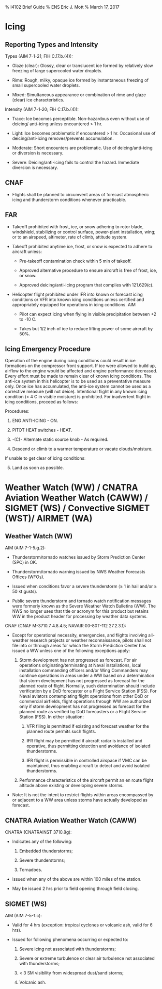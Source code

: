 % I4102 Brief Guide
% ENS Eric J. Mott
% March 17, 2017

Icing
=====

Reporting Types and Intensity
-----------------------------

Types (AIM 7-1-21; FIH C.17.b.(4)):

-   Glaze (clear): Glossy, clear or translucent ice formed by relatively slow
    freezing of large supercooled water droplets.

-   Rime: Rough, milky, opaque ice formed by instantaneous freezing of small
    supercooled water droplets.

-   Mixed: Simultaneous appearance or combination of rime and glaze (clear) ice
    characteristics.

Intensity (AIM 7-1-20; FIH C.17.b.(4)):

-   Trace: Ice becomes perceptible. Non-hazardous even without use of deicing/
    anti-icing unless encountered &gt; 1 hr.

-   Light: Ice becomes problematic if encountered &gt; 1 hr. Occasional use of
    deicing/anti-icing removes/prevents accumulation.

-   Moderate: Short encounters are problematic. Use of deicing/anti-icing or
    diversion is necessary.

-   Severe: Deicing/anti-icing fails to control the hazard. Immediate diversion
    is necessary.

CNAF
----

-   Flights shall be planned to circumvent areas of forecast atmospheric icing
    and thunderstorm conditions whenever practicable.

FAR
---

-   Takeoff prohibited with frost, ice, or snow adhering to rotor blade,
    windshield, stabilizing or control surface, power-plant installation,
    wing; or to an airspeed, altimeter, rate of climb, attitude system.

-   Takeoff prohibited anytime ice, frost, or snow is expected to adhere to
    aircraft unless:

    -   Pre-takeoff contamination check within 5 min of takeoff.

    -   Approved alternative procedure to ensure aircraft is free of frost, ice,
        or snow.

    -   Approved deicing/anti-icing program that complies with 121.629(c).

-   Helicopter flight prohibited under IFR into known or forecast icing
    conditions or VFR into known icing conditions unless certified and
    appropriately equipped for operations in icing conditions.
    AIM

    -   Pilot can expect icing when flying in visible precipitation between +2
        to -10 C.

    -   Takes but 1/2 inch of ice to reduce lifting power of some aircraft by
        50%.

Icing Emergency Procedure
-------------------------

Operation of the engine during icing conditions could result in ice formations
on the compressor front support. If ice were allowed to build up, airflow to the
engine would be affected and engine performance decreased. Every effort must be
made to remain clear of known icing conditions. The anti-ice system in this
helicopter is to be used as a preventative measure only. Once ice has
accumulated, the anti-ice system cannot be used as a corrective measure (will
not deice). Intentional flight in any known icing condition (&lt; 4 C in visible
moisture) is prohibited. For inadvertent flight in icing conditions, proceed as
follows:

Procedures:

1.  ENG ANTI-ICING - ON.

2.  PITOT HEAT switches - HEAT.

3.  -(C)- Alternate static source knob - As required.

4.  Descend or climb to a warmer temperature or vacate clouds/moisture.

If unable to get clear of icing conditions:

5.  Land as soon as possible.

Weather Watch (WW) / CNATRA Aviation Weather Watch (CAWW) / SIGMET (WS) /
Convective SIGMET (WST)/ AIRMET (WA)
================================================================================

Weather Watch (WW)
------------------

AIM (AIM 7-1-5.g.2):

-   Thunderstorm/tornado watches issued by Storm Prediction Center (SPC) in OK.

-   Thunderstorm/tornado warning issued by NWS Weather Forecasts Offices (WFOs).

-   Issued when conditions favor a severe thunderstorm (≥ 1 in hail and/or ≥ 50
    kt gusts).

-   Public severe thunderstorm and tornado watch notification messages were
    formerly known as the Severe Weather Watch Bulletins (WW). The NWS no longer
    uses that title or acronym for this product but retains WW in the product
    header for processing by weather data systems.

 CNAF (CNAF M-3710.7 4.8.4.5; NAVAIR 00-80T-112 27.2.3.1):

 -  Except for operational necessity, emergencies, and flights involving
    all-weather research projects or weather reconnaissance, pilots shall not
    file into or through areas for which the Storm Prediction Center has issued
    a WW unless one of the following exceptions apply:

     1. Storm development has not progressed as forecast. For air operations
        originating/terminating at Naval installations, local installation
        commanding officers and/or Wing Commanders may continue operations in
        areas under a WW based on a determination that storm development has not
        progressed as forecast for the planned route of flight. Normally, such
        determination should include verification by a DoD forecaster or a
        Flight Service Station (FSS). For Naval aviators contemplating flight
        operations from other DoD or commercial airfields, flight operations
        through WW are authorized only if storm development has not progressed
        as forecast for the planned route as verified by DoD forecasters or a
        Flight Service Station (FSS). In either situation:

         1. VFR filing is permitted if existing and forecast weather for the
            planned route permits such flights.

         2. IFR flight may be permitted if aircraft radar is installed and
            operative, thus permitting detection and avoidance of isolated
            thunderstorms.

         3. IFR flight is permissible in controlled airspace if VMC can be
            maintained, thus enabling aircraft to detect and avoid isolated
            thunderstorms.

     2. Performance characteristics of the aircraft permit an en route flight
        altitude above existing or developing severe storms.

 -  Note: It is not the intent to restrict flights within areas encompassed by
    or adjacent to a WW area unless storms have actually developed as forecast.

 CNATRA Aviation Weather Watch (CAWW)
 ------------------------------------

 CNATRA (CNATRAINST 3710.8g):

 -  Indicates any of the following:

    1.  Embedded thunderstorms;

    2.  Severe thunderstorms;

    3.  Tornadoes.

-  Issued when any of the above are within 100 miles of the station.

-  May be issued 2 hrs prior to field opening through field closing.

SIGMET (WS)
-----------

AIM (AIM 7-5-1.c):

-   Valid for 4 hrs (exception: tropical cyclones or volcanic ash, valid for 6
    hrs).

-   Issued for following phenomena occurring or expected to:

    1.  Severe icing not associated with thunderstorms;

    2.  Severe or extreme turbulence or clear air turbulence not associated with
        thunderstorms;

    3.  &lt; 3 SM visibility from widespread dust/sand storms;

    4.  Volcanic ash.
